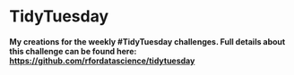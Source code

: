 # TidyTuesday

#### My creations for the weekly #TidyTuesday challenges. Full details about this challenge can be found here: https://github.com/rfordatascience/tidytuesday
